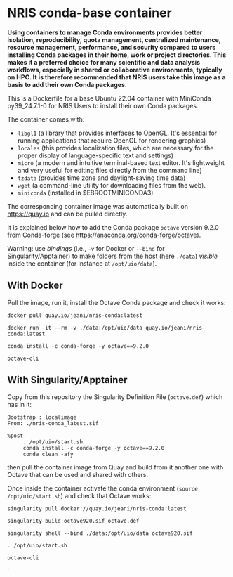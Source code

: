 # NRIS conda-base container

**Using containers to manage Conda environments provides better isolation, reproducibility, quota management, centralized maintenance, resource management, performance, and security compared to users installing Conda packages in their home, work or project directories. This makes it a preferred choice for many scientific and data analysis workflows, especially in shared or collaborative environments, typically on HPC. It is therefore recommended that NRIS users take this image as a basis to add their own Conda packages.**

This is a Dockerfile for a base Ubuntu 22.04 container with MiniConda py39_24.7.1-0 for NRIS Users to install their own Conda packages.

The container comes with:
- `libgl1` (a library that provides interfaces to OpenGL. It's essential for running applications that require OpenGL for rendering graphics)
- `locales` (this provides localization files, which are necessary for the proper display of language-specific text and settings)
- `micro` (a modern and intuitive terminal-based text editor. It's lightweight and very useful for editing files directly from the command line)
- `tzdata` (provides time zone and daylight-saving time data)
- `wget` (a command-line utility for downloading files from the web).
- `miniconda` (installed in $EBROOTMINICONDA3)

The corresponding container image was automatically built on https://quay.io and can be pulled directly.

It is explained below how to add the Conda package `octave` version 9.2.0 from Conda-forge (see https://anaconda.org/conda-forge/octave).

Warning: use *bindings* (i.e., `-v` for Docker or `--bind` for Singularity/Apptainer) to make folders from the host (here `./data`) *visible* inside the container (for instance at `/opt/uio/data`).

## With Docker

Pull the image, run it, install the Octave Conda package and check it works:

```
docker pull quay.io/jeani/nris-conda:latest

docker run -it --rm -v ./data:/opt/uio/data quay.io/jeani/nris-conda:latest

conda install -c conda-forge -y octave==9.2.0

octave-cli
```

## With Singularity/Apptainer

Copy from this repository the Singularity Definition File (`octave.def`) which has in it:

```
Bootstrap : localimage
From: ./nris-conda_latest.sif

%post
     . /opt/uio/start.sh
     conda install -c conda-forge -y octave==9.2.0
     conda clean -afy 
```
then pull the container image from Quay and build from it another one with Octave that can be used and shared with others. 

Once inside the container activate the conda environment (`source /opt/uio/start.sh`) and check that Octave works:
```
singularity pull docker://quay.io/jeani/nris-conda:latest

singularity build octave920.sif octave.def

singularity shell --bind ./data:/opt/uio/data octave920.sif

. /opt/uio/start.sh

octave-cli

```



`







